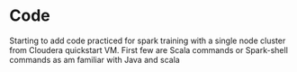 # Code
Starting to add code practiced for spark training with a single node cluster from Cloudera
quickstart VM.
First few are Scala commands or Spark-shell commands as am familiar with Java and scala 
